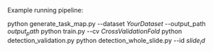 Example running pipeline:

python generate_task_map.py --dataset $YourDataset$ --output_path $output_path$
python train.py --cv $CrossValidationFold$
python detection_validation.py
python detection_whole_slide.py --id $slide_id$

